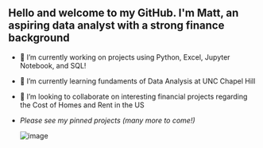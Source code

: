 ## Hello and welcome to my GitHub. I'm Matt, an aspiring data analyst with a strong finance background
- 🔭 I’m currently working on projects using Python, Excel, Jupyter Notebook, and SQL!
- 🌱 I’m currently learning fundaments of Data Analysis at UNC Chapel Hill
- 👯 I’m looking to collaborate on interesting financial projects regarding the Cost of Homes and Rent in the US
- *Please see my pinned projects (many more to come!)*

  ![image](https://github.com/user-attachments/assets/e1429015-7cdc-4621-9cdf-1e5797b9287b)


